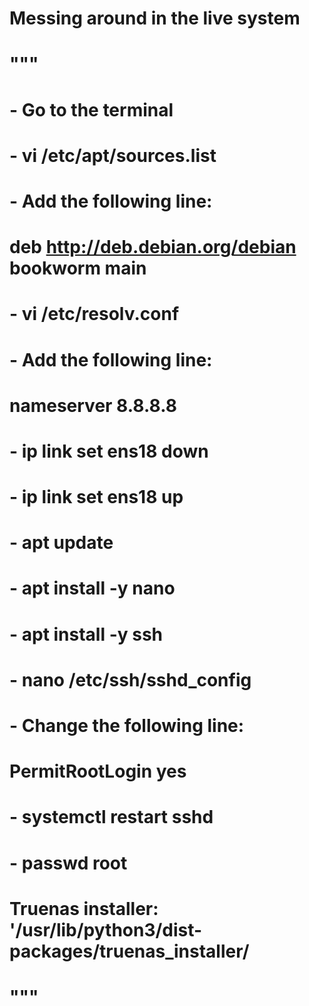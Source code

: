# Messing around in the live system
# """
# - Go to the terminal
# - vi /etc/apt/sources.list
#     - Add the following line:
#     deb http://deb.debian.org/debian bookworm main
# - vi /etc/resolv.conf
#     - Add the following line:
#     nameserver 8.8.8.8
# - ip link set ens18 down
# - ip link set ens18 up
# - apt update
# - apt install -y nano
# - apt install -y ssh
# - nano /etc/ssh/sshd_config
#     - Change the following line:
#     PermitRootLogin yes
# - systemctl restart sshd
# - passwd root
# Truenas installer: '/usr/lib/python3/dist-packages/truenas_installer/
# """